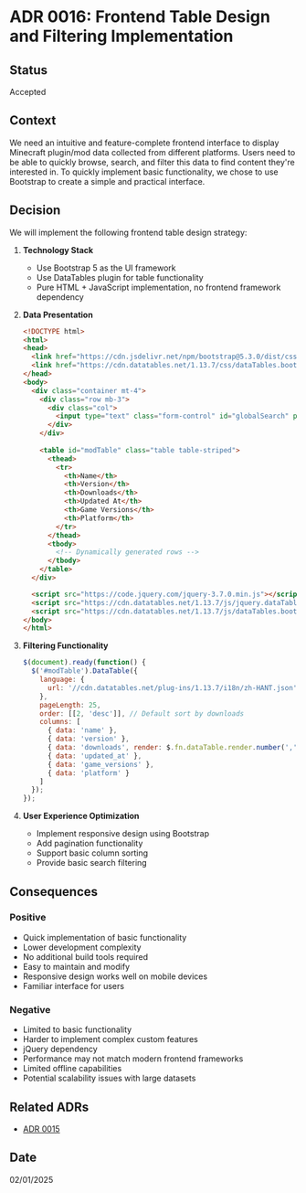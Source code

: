 # ADR 0016: Frontend Table Design and Filtering Implementation

## Status
Accepted

## Context
We need an intuitive and feature-complete frontend interface to display Minecraft plugin/mod data collected from different platforms. Users need to be able to quickly browse, search, and filter this data to find content they're interested in. To quickly implement basic functionality, we chose to use Bootstrap to create a simple and practical interface.

## Decision
We will implement the following frontend table design strategy:

1. **Technology Stack**
   - Use Bootstrap 5 as the UI framework
   - Use DataTables plugin for table functionality
   - Pure HTML + JavaScript implementation, no frontend framework dependency

2. **Data Presentation**
   ```html
   <!DOCTYPE html>
   <html>
   <head>
     <link href="https://cdn.jsdelivr.net/npm/bootstrap@5.3.0/dist/css/bootstrap.min.css" rel="stylesheet">
     <link href="https://cdn.datatables.net/1.13.7/css/dataTables.bootstrap5.min.css" rel="stylesheet">
   </head>
   <body>
     <div class="container mt-4">
       <div class="row mb-3">
         <div class="col">
           <input type="text" class="form-control" id="globalSearch" placeholder="Search...">
         </div>
       </div>
       
       <table id="modTable" class="table table-striped">
         <thead>
           <tr>
             <th>Name</th>
             <th>Version</th>
             <th>Downloads</th>
             <th>Updated At</th>
             <th>Game Versions</th>
             <th>Platform</th>
           </tr>
         </thead>
         <tbody>
           <!-- Dynamically generated rows -->
         </tbody>
       </table>
     </div>

     <script src="https://code.jquery.com/jquery-3.7.0.min.js"></script>
     <script src="https://cdn.datatables.net/1.13.7/js/jquery.dataTables.min.js"></script>
     <script src="https://cdn.datatables.net/1.13.7/js/dataTables.bootstrap5.min.js"></script>
   </body>
   </html>
   ```

3. **Filtering Functionality**
   ```javascript
   $(document).ready(function() {
     $('#modTable').DataTable({
       language: {
         url: '//cdn.datatables.net/plug-ins/1.13.7/i18n/zh-HANT.json'
       },
       pageLength: 25,
       order: [[2, 'desc']], // Default sort by downloads
       columns: [
         { data: 'name' },
         { data: 'version' },
         { data: 'downloads', render: $.fn.dataTable.render.number(',', '.', 0) },
         { data: 'updated_at' },
         { data: 'game_versions' },
         { data: 'platform' }
       ]
     });
   });
   ```

4. **User Experience Optimization**
   - Implement responsive design using Bootstrap
   - Add pagination functionality
   - Support basic column sorting
   - Provide basic search filtering

## Consequences
### Positive
- Quick implementation of basic functionality
- Lower development complexity
- No additional build tools required
- Easy to maintain and modify
- Responsive design works well on mobile devices
- Familiar interface for users

### Negative
- Limited to basic functionality
- Harder to implement complex custom features
- jQuery dependency
- Performance may not match modern frontend frameworks
- Limited offline capabilities
- Potential scalability issues with large datasets

## Related ADRs
- [ADR 0015](./0015-data-aggregation-and-storage.md)

## Date
02/01/2025